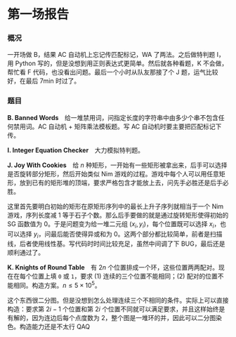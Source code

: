 # 第一场报告

### 概况

一开场做 B，结果 AC 自动机上忘记传匹配标记，WA 了两法。之后做特判题 I，用 Python 写的，但是没想到用正则表达式更简单。然后就各种看题，K 不会做，帮忙看 F 代码，也没看出问题。最后一个小时从队友那接了个 J 题，运气比较好，在最后 7min 时过了。

### 题目

**B. Banned Words**　给一堆禁用词，问指定长度的字符串中由多少个串不包含任何禁用词。AC 自动机 + 矩阵乘法模板题。写 AC 自动机时要主要把匹配标记下传。

**I. Integer Equation Checker**　大力模拟特判题。

**J. Joy With Cookies**　给 $n$ 种矩形，一开始有一些矩形被拿出来，后手可以选择是否旋转部分矩形，然后开始类似 Nim 游戏的过程。游戏中每个人可以用任意矩形，放到已有的矩形堆的顶端，要求严格包含才能放上去，问先手必胜还是后手必胜。

这里首先要明白初始的矩形在原矩形序列中的最长上升子序列就相当于一个 Nim 游戏，序列长度减 $1$ 等于石子个数。那么后手要做的就是通过旋转矩形使得初始的 SG 函数值为 $0$。于是问题变为给一堆二元组 $(x_i,y_i)$，每个位置既可以选择 $x_i$，也可以选择 $y_i$，问最后能否使得异或和为 $0$。这两个部分都比较简单，前者是扫描线，后者使用线性基。写代码时时间比较充足，虽然中间调了下 BUG，最后还是顺利通过了。

**K. Knights of Round Table**　有 $2n$ 个位置排成一个环，这些位置两两配对。现在在每个位置上填 `0` 或 `1`，要求 (1) 连续的三个位置不能相同；(2) 配对的位置不能相同。构造方案。$n \leqslant 5×10^5$。

这个东西很二分图。但是没想到怎么处理连续三个不相同的条件。实际上可以直接构造：要求第 $2i - 1$ 个位置和第 $2i$ 个位置不同就可以满足要求，并且这样始终是有解的，因为连边后每个点度数为 $2$，整个图是一堆环的并，因此可以二分图染色。构造能力还是不太行 QAQ
